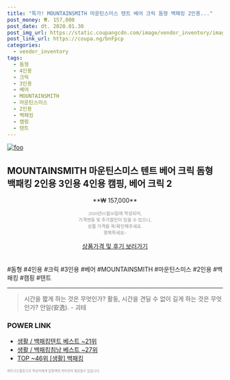 ```yaml
--- 
title: "특가! MOUNTAINSMITH 마운틴스미스 텐트 베어 크릭 돔형 백패킹 2인용..." 
post_money: ₩. 157,000 
post_date: dt. 2020.01.30 
post_img_url: https://static.coupangcdn.com/image/vendor_inventory/images/2018/04/30/16/8/c7d3d69f-455b-4a1a-87c0-36f8fdb94d11.jpg 
post_link_url: https://coupa.ng/bnFpcp 
categories: 
  - vendor_inventory 
tags: 
  - 돔형 
  - 4인용 
  - 크릭 
  - 3인용 
  - 베어 
  - MOUNTAINSMITH 
  - 마운틴스미스 
  - 2인용 
  - 백패킹 
  - 캠핑 
  - 텐트 
--- 
```

[![foo](https://static.coupangcdn.com/image/vendor_inventory/images/2018/04/30/16/8/c7d3d69f-455b-4a1a-87c0-36f8fdb94d11.jpg)](https://coupa.ng/bnFpcp) 

## MOUNTAINSMITH 마운틴스미스 텐트 베어 크릭 돔형 백패킹 2인용 3인용 4인용 캠핑, 베어 크릭 2 
<p style="text-align: center;">**₩ 157,000**</p> 
<p style="text-align: center;"><span style="color: #898c8f; font-family: Georgia,Times,serif; font-size: 0.75em;">2020년01월30일에 작성되어, <br>가격변동 및 추가할인이 있을 수 있으니,<br> 상품 가격을 꼭!확인해주세요.<br>행복하세요~</span> 
</p>	 
<div markdown="0" style="text-align: center;"><a href="https://coupa.ng/bnFpcp" class="btn btn--success">상품가격 및 후기 보러가기</a></div> 
<br><br> 
  #돔형 #4인용 #크릭 #3인용 #베어 #MOUNTAINSMITH #마운틴스미스 #2인용 #백패킹 #캠핑 #텐트 
<hr> 

> 시간을 짧게 하는 것은 무엇인가? 활동, 시간을 견딜 수 없이 길게 하는 것은 무엇인가? 안일(安逸). - 괴테 


### POWER LINK

* <a href="https://blog.naver.com/santokki14/221784088921" target="_blank">생활 / 백패킹텐트 베스트 ~21위</a>
* <a href="https://blog.naver.com/santokki14/221786222431" target="_blank">생활 / 백패킹침낭 베스트 ~27위</a>
* <a href="https://blog.naver.com/an0733/221789612744" target="_blank"> TOP ~46위 [생활] 백패킹</a>

<span style="color: #898c8f; font-family: Georgia,Times,serif; font-size: 0.55em;">파트너스활동으로 작성자에게 일정액의 커미션이 제공될수 있습니다.</span> 
